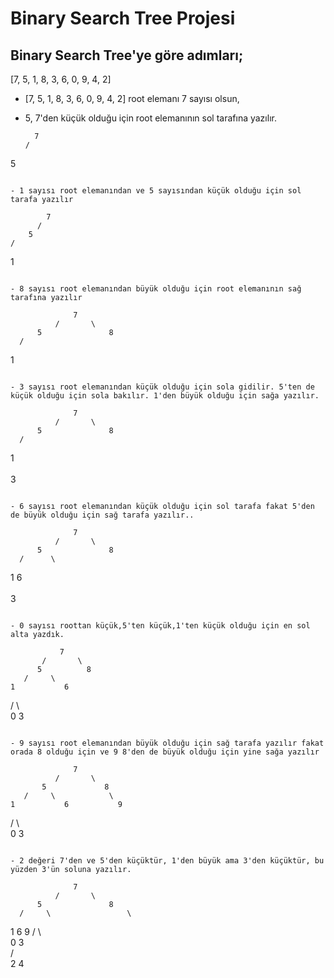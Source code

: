 # Binary Search Tree Projesi

## Binary Search Tree'ye göre adımları;
[7, 5, 1, 8, 3, 6, 0, 9, 4, 2] 

- [7, 5, 1, 8, 3, 6, 0, 9, 4, 2] root elemanı 7 sayısı olsun,

- 5, 7'den küçük olduğu için root elemanının sol tarafına yazılır.
  ```
    7
  /     
5          
  ```

- 1 sayısı root elemanından ve 5 sayısından küçük olduğu için sol tarafa yazılır

  ```
            7
          /      
        5 
    /
  1 
  ```

- 8 sayısı root elemanından büyük olduğu için root elemanının sağ tarafına yazılır

  ```
                  7
              /       \
          5               8
      /
  1
  ```

- 3 sayısı root elemanından küçük olduğu için sola gidilir. 5'ten de küçük olduğu için sola bakılır. 1'den büyük olduğu için sağa yazılır.

  ```
                  7
              /       \
          5               8
      /                       
  1                               
     \
       3
  ```

- 6 sayısı root elemanından küçük olduğu için sol tarafa fakat 5'den de büyük olduğu için sağ tarafa yazılır..

  ```
                  7
              /       \
          5               8
      /      \                  
  1            6                   
      \
          3
  ```

- 0 sayısı roottan küçük,5'ten küçük,1'ten küçük olduğu için en sol alta yazdık.

  ```
               7
           /       \
          5          8
       /     \                 
    1           6                     
  /     \                               
 0          3                               
  ```

- 9 sayısı root elemanından büyük olduğu için sağ tarafa yazılır fakat orada 8 olduğu için ve 9 8'den de büyük olduğu için yine sağa yazılır

  ```
                  7
              /       \
           5             8
       /     \            \     
    1           6           9           
  /     \                               
 0          3          
  ```

- 2 değeri 7'den ve 5'den küçüktür, 1'den büyük ama 3'den küçüktür, bu yüzden 3'ün soluna yazılır.
  ```
                  7
              /       \
          5               8
      /     \                 \
  1           6                   9
 /     \                            
0        3                             
      /       \
  2              4
  ```
